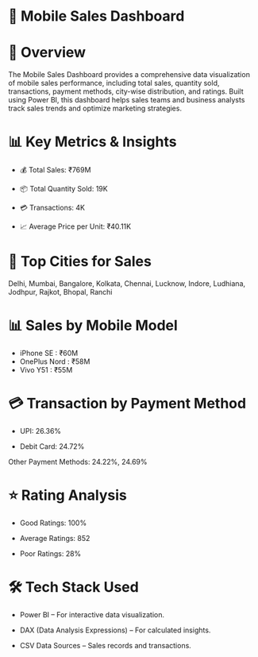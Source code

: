 # 📱 Mobile Sales Dashboard

# 📌 Overview

The Mobile Sales Dashboard provides a comprehensive data visualization of mobile sales performance, including total sales, quantity sold, transactions, payment methods, city-wise distribution, and ratings. Built using Power BI, this dashboard helps sales teams and business analysts track sales trends and optimize marketing strategies.

# 📊 Key Metrics & Insights

- 💰 Total Sales: ₹769M

- 📦 Total Quantity Sold: 19K

- 💳 Transactions: 4K

- 📈 Average Price per Unit: ₹40.11K


# 📌 Top Cities for Sales

Delhi, Mumbai, Bangalore, Kolkata, Chennai, Lucknow, Indore, Ludhiana, Jodhpur, Rajkot, Bhopal, Ranchi

# 📊 Sales by Mobile Model

  
-  iPhone SE   : ₹60M
- OnePlus Nord : ₹58M
- Vivo Y51	   :  ₹55M
 
# 💳 Transaction by Payment Method
- UPI: 26.36%

- Debit Card: 24.72%

Other Payment Methods: 24.22%, 24.69%

# ⭐ Rating Analysis
- Good Ratings: 100%

- Average Ratings: 852

- Poor Ratings: 28%

# 🛠️ Tech Stack Used
- Power BI – For interactive data visualization.

- DAX (Data Analysis Expressions) – For calculated insights.

- CSV Data Sources – Sales records and transactions.

